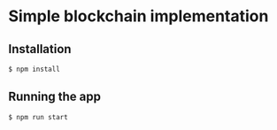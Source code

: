 # Simple blockchain implementation

## Installation

```bash
$ npm install
```

## Running the app

```bash
$ npm run start
```
